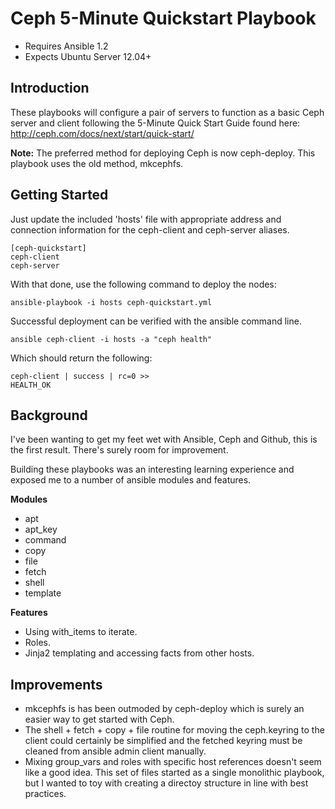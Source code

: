 Ceph 5-Minute Quickstart Playbook
=================================

* Requires Ansible 1.2
* Expects Ubuntu Server 12.04+

Introduction
------------

These playbooks will configure a pair of servers to function as a basic Ceph server and client following the 5-Minute Quick Start Guide found here: http://ceph.com/docs/next/start/quick-start/

**Note:** The preferred method for deploying Ceph is now ceph-deploy. This playbook uses the old method, mkcephfs.

Getting Started
---------------

Just update the included 'hosts' file with appropriate address and connection information for the ceph-client and ceph-server aliases.

    [ceph-quickstart]
    ceph-client
    ceph-server

With that done, use the following command to deploy the nodes:

    ansible-playbook -i hosts ceph-quickstart.yml

Successful deployment can be verified with the ansible command line.

    ansible ceph-client -i hosts -a "ceph health"

Which should return the following:

    ceph-client | success | rc=0 >>
    HEALTH_OK

Background
----------

I've been wanting to get my feet wet with Ansible, Ceph and Github, this is the first result. There's surely room for improvement.

Building these playbooks was an interesting learning experience and exposed me to a number of ansible modules and features.

**Modules**

* apt
* apt_key
* command
* copy
* file
* fetch
* shell
* template

**Features**

* Using with_items to iterate.
* Roles.
* Jinja2 templating and accessing facts from other hosts.

Improvements
------------

* mkcephfs is has been outmoded by ceph-deploy which is surely an easier way to get started with Ceph. 
* The shell + fetch + copy + file routine for moving the ceph.keyring to the client could certainly be simplified and the fetched keyring must be cleaned from ansible admin client manually.
* Mixing group_vars and roles with specific host references doesn't seem like a good idea.  This set of files started as a single monolithic playbook, but I wanted to toy with creating a directoy structure in line with best practices.
